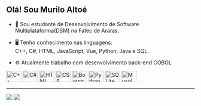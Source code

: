 ## Olá! Sou Murilo Altoé

- 📖 Sou estudante de Desenvolvimento de Software Multiplataforma(DSM) na Fatec de Araras.

- 🖥 Tenho conhecimento nas linguagens: <br>
 C++, C#, HTML, JavaScript, Vue, Python, Java e SQL.

- ⚙️ Atualmente trabalho com desenvolvimento back-end COBOL

<!-- <div>
  <a href="https://github.com/MuriloAltoe">
  <img height="150em" align="center" src="https://github-readme-stats.vercel.app/api?username=MuriloAltoe&show_icons=true&theme=radical"> 
  <img height="150em" align="center" src="https://github-readme-stats.vercel.app/api/top-langs/?username=MuriloAltoe&layout=compact&theme=radical"
</div>
<hr>  -->
    
<div>   
  <img alt="C++" width="40" height="30" src="https://cdn.jsdelivr.net/gh/devicons/devicon/icons/cplusplus/cplusplus-original.svg">
  <img alt="C#" width="40" height="30" src="https://cdn.jsdelivr.net/gh/devicons/devicon/icons/csharp/csharp-original.svg">
  <img alt="HTML" width="40" height="30" src="https://cdn.jsdelivr.net/gh/devicons/devicon/icons/html5/html5-original.svg">  
  <img alt="CSS" width="40" height="30" src="https://cdn.jsdelivr.net/gh/devicons/devicon/icons/css3/css3-original.svg">
  <img alt="Bootstrap" width="40" height="30" src="https://cdn.jsdelivr.net/gh/devicons/devicon/icons/bootstrap/bootstrap-original.svg">      
  <img alt="Python" width="40" height="30" src="https://cdn.jsdelivr.net/gh/devicons/devicon/icons/python/python-original.svg">   
  <img alt="SQLite" width="40" height="30" src="https://cdn.jsdelivr.net/gh/devicons/devicon/icons/sqlite/sqlite-original.svg">
  <img alt="Mysql" width="40" height="30" src="https://cdn.jsdelivr.net/gh/devicons/devicon/icons/mysql/mysql-original-wordmark.svg">          
</div>
    
<hr>
    
<div>
  <a href="https://www.instagram.com/murilo.alt0e/"><img src="https://img.shields.io/badge/Instagram-E4405F?style=for-the-badge&logo=instagram&logoColor=white"></a>
  <a href="https://twitter.com/murilo_html"><img src="https://img.shields.io/badge/Twitter-1DA1F2?style=for-the-badge&logo=twitter&logoColor=white"></a>
</div>
    
